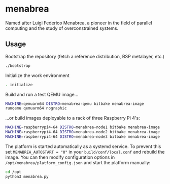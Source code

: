 # menabrea

Named after Luigi Federico Menabrea, a pioneer in the field of parallel computing and the study of overconstrained systems.

## Usage

Bootstrap the repository (fetch a reference distribution, BSP metalayer, etc.)

```bash
./bootstrap
```

Initialize the work environment

```bash
. initialize
```

Build and run a test QEMU image...

```bash
MACHINE=qemuarm64 DISTRO=menabrea-qemu bitbake menabrea-image
runqemu qemuarm64 nographic
```

...or build images deployable to a rack of three Raspberry Pi 4's:

```bash
MACHINE=raspberrypi4-64 DISTRO=menabrea-node1 bitbake menabrea-image
MACHINE=raspberrypi4-64 DISTRO=menabrea-node2 bitbake menabrea-image
MACHINE=raspberrypi4-64 DISTRO=menabrea-node3 bitbake menabrea-image
```

The platform is started automatically as a systemd service. To prevent this set `MENABREA_AUTOSTART = "0"` in your `build/conf/local.conf` and rebuild the image. You can then modify configuration options in `/opt/menabrea/platform_config.json` and start the platform manually:

```bash
cd /opt
python3 menabrea.py
```
